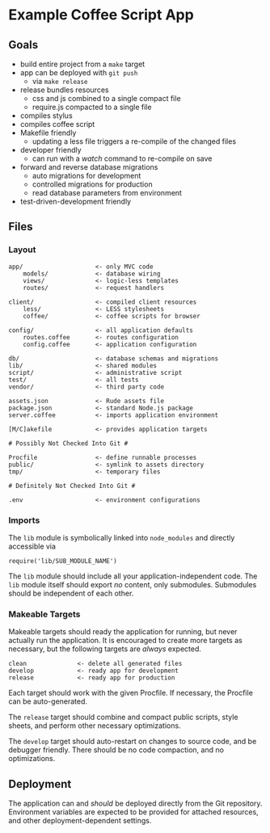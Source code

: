 # Example Coffee Script App

## Goals

- build entire project from a `make` target
- app can be deployed with `git push`
    - via `make release`
- release bundles resources
    - css and js combined to a single compact file
    - require.js compacted to a single file
- compiles stylus
- compiles coffee script
- Makefile friendly
    - updating a less file triggers a re-compile of the changed files
- developer friendly
    - can run with a _watch_ command to re-compile on save
- forward and reverse database migrations
    - auto migrations for development
    - controlled migrations for production
    - read database parameters from environment
- test-driven-development friendly

## Files

### Layout

    app/                    <- only MVC code
        models/             <- database wiring
        views/              <- logic-less templates
        routes/             <- request handlers
    
    client/                 <- compiled client resources
        less/               <- LESS stylesheets
        coffee/             <- coffee scripts for browser
    
    config/                 <- all application defaults
        routes.coffee       <- routes configuration
        config.coffee       <- application configuration
    
    db/                     <- database schemas and migrations
    lib/                    <- shared modules
    script/                 <- administrative script
    test/                   <- all tests
    vendor/                 <- third party code
    
    assets.json             <- Rude assets file
    package.json            <- standard Node.js package
    server.coffee           <- imports application environment
    
    [M/C]akefile            <- provides application targets
    
    # Possibly Not Checked Into Git #
    
    Procfile                <- define runnable processes
    public/                 <- symlink to assets directory
    tmp/                    <- temporary files
    
    # Definitely Not Checked Into Git #
    
    .env                    <- environment configurations

### Imports

The `lib` module is symbolically linked into
`node_modules` and directly accessible via

    require('lib/SUB_MODULE_NAME')

The `lib` module should include all your application-independent code.
The `lib` module itself should export _no_ content, only submodules.
Submodules should be independent of each other.

### Makeable Targets

Makeable targets should ready the application for running,
but never actually run the application.
It is encouraged to create more targets as necessary,
but the following targets are _always_ expected.

    clean              <- delete all generated files
    develop            <- ready app for development
    release            <- ready app for production

Each target should work with the given Procfile.
If necessary, the Procfile can be auto-generated.

The `release` target should combine and compact public scripts,
style sheets, and perform other necessary optimizations.

The `develop` target should auto-restart on changes to source code,
and be debugger friendly.
There should be no code compaction, and no optimizations.

## Deployment

The application can and _should_ be deployed directly from the Git repository.
Environment variables are expected to be provided for attached resources,
and other deployment-dependent settings.

